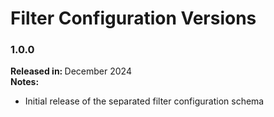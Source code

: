 # Filter Configuration Versions

### 1.0.0

<b>Released in: </b> December 2024 <br />
<b>Notes: </b> 
- Initial release of the separated filter configuration schema